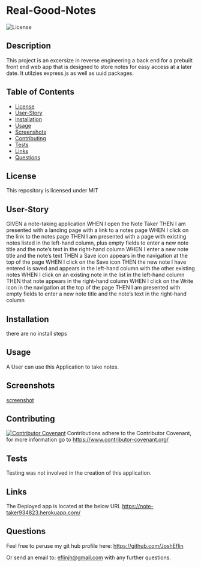 # Real-Good-Notes
![License](https://img.shields.io/badge/license-MIT-blue?logo=github)

## Description
This project is an excersize in reverse engineering a back end  for a prebuilt front end web app that is designed to store notes for easy access at a later date. It utilzies express.js as well as uuid packages.

## Table of Contents
- [License](#license)
- [User-Story](#user-story)
- [Installation](#installation)
- [Usage](#usage)
- [Screenshots](#Screenshots)
- [Contributing](#contributing)
- [Tests](#tests)
- [Links](#links)
- [Questions](#Questions)

## License
 This repository is licensed under
    MIT
## User-Story
GIVEN a note-taking application
WHEN I open the Note Taker
THEN I am presented with a landing page with a link to a notes page
WHEN I click on the link to the notes page
THEN I am presented with a page with existing notes listed in the left-hand column, plus empty fields to enter a new note title and the note’s text in the right-hand column
WHEN I enter a new note title and the note’s text
THEN a Save icon appears in the navigation at the top of the page
WHEN I click on the Save icon
THEN the new note I have entered is saved and appears in the left-hand column with the other existing notes
WHEN I click on an existing note in the list in the left-hand column
THEN that note appears in the right-hand column
WHEN I click on the Write icon in the navigation at the top of the page
THEN I am presented with empty fields to enter a new note title and the note’s text in the right-hand column

## Installation
 there are no install steps

## Usage
 A User can use this Application to take notes.

## Screenshots
[screenshot](./img/Screenshot.png)

## Contributing
 [![Contributor Covenant](https://img.shields.io/badge/Contributor%20Covenant-2.1-4baaaa.svg)](code_of_conduct.md) Contributions adhere to the Contributor Covenant, for more information go to https://www.contributor-covenant.org/

## Tests
 Testing was not involved in the creation of this application.

## Links
The Deployed app is located at the below URL
https://note-taker934823.herokuapp.com/

## Questions

 Feel free to peruse my git hub profile here:
 https://github.com/JoshEflin

 Or send an email to:
 eflinjh@gmail.com
 with  any further questions.

